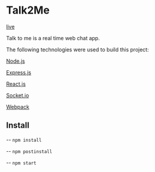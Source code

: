 # Talk2Me

[live](talk2me.jchuc.me)

Talk to me is a real time web chat app.  

The following technologies were used to build this project:

[Node.js](https://nodejs.org/)

[Express.js](https://expressjs.com/)

[React.js](React.js)

[Socket.io](https://socket.io/)

[Webpack](https://webpack.js.org/)

## Install
-- `npm install`

-- `npm postinstall`

-- `npm start`
